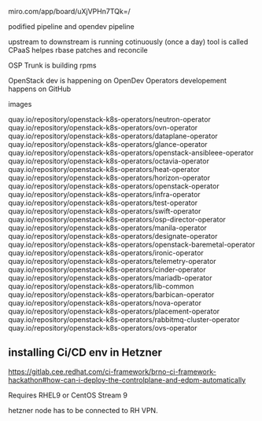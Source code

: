 
miro.com/app/board/uXjVPHn7TQk=/

podified pipeline and opendev pipeline

upstream to downstream is running cotinuously (once a day) tool is called CPaaS
helpes rbase patches and reconcile 

OSP Trunk is building rpms

OpenStack dev is happening on OpenDev
Operators developement happens on GitHub




images


quay.io/repository/openstack-k8s-operators/neutron-operator
quay.io/repository/openstack-k8s-operators/ovn-operator
quay.io/repository/openstack-k8s-operators/dataplane-operator
quay.io/repository/openstack-k8s-operators/glance-operator
quay.io/repository/openstack-k8s-operators/openstack-ansibleee-operator
quay.io/repository/openstack-k8s-operators/octavia-operator
quay.io/repository/openstack-k8s-operators/heat-operator
quay.io/repository/openstack-k8s-operators/horizon-operator
quay.io/repository/openstack-k8s-operators/openstack-operator
quay.io/repository/openstack-k8s-operators/infra-operator
quay.io/repository/openstack-k8s-operators/test-operator
quay.io/repository/openstack-k8s-operators/swift-operator
quay.io/repository/openstack-k8s-operators/osp-director-operator
quay.io/repository/openstack-k8s-operators/manila-operator
quay.io/repository/openstack-k8s-operators/designate-operator
quay.io/repository/openstack-k8s-operators/openstack-baremetal-operator
quay.io/repository/openstack-k8s-operators/ironic-operator
quay.io/repository/openstack-k8s-operators/telemetry-operator
quay.io/repository/openstack-k8s-operators/cinder-operator
quay.io/repository/openstack-k8s-operators/mariadb-operator
quay.io/repository/openstack-k8s-operators/lib-common
quay.io/repository/openstack-k8s-operators/barbican-operator
quay.io/repository/openstack-k8s-operators/nova-operator
quay.io/repository/openstack-k8s-operators/placement-operator
quay.io/repository/openstack-k8s-operators/rabbitmq-cluster-operator
quay.io/repository/openstack-k8s-operators/ovs-operator




installing Ci/CD env in Hetzner
--------------------------------

https://gitlab.cee.redhat.com/ci-framework/brno-ci-framework-hackathon#how-can-i-deploy-the-controlplane-and-edpm-automatically

Requires RHEL9 or CentOS Stream 9 

hetzner node has to be connected to RH VPN.

